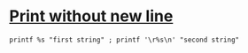 # [Print without new line](http://www.webservertalk.com/archive109-2004-10-412119.html)

```
printf %s "first string" ; printf '\r%s\n' "second string"
```
